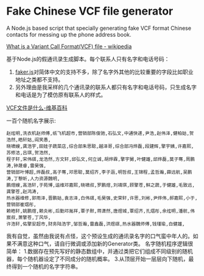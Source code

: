 # Fake Chinese VCF file generator

A Node.js based script that specially generating fake VCF format Chinese contacts for messing up the phone address book.

[What is a Variant Call Format(VCF) file - wikipedia](http://en.wikipedia.org/wiki/Variant_Call_Format)

基于Node.js的假通讯录生成脚本。每个联系人只有名字和电话号码：

1. [faker.js](https://marak.github.io/faker.js/)对简体中文的支持不多，除了名字外其他的比较重要的字段比如职业地址之类都不支持。
2. 另外理由是我采样的几个通讯录的联系人都只有名字和电话号码，只生成名字和电话是为了模仿原有联系人的样式。

[VCF文件是什么-维基百科](http://en.wikipedia.org/wiki/Variant_Call_Format)

一百个随机名字展示:

```
赵炫明,洗衣机赵师傅,纸飞机超市,营销部陈俊驰,石弘文,中通快递,尹浩,赵伟泽,健柏姑,贺浩然,皓轩姑,阎笑愚,
晓啸嫂,龚浩宇,田娃子蔬菜店,综合部朱思聪,越泽哥,综合部冯烨磊,段建辉,擎宇姨,许嘉熙,苏修洁,吕琪,贺浩然,
程子轩,宋伟祺,龙浩然,方文轩,邱弘文,何立诚,胡烨霖,擎宇舅,叶健雄,邱烨磊,莫子骞,周鹏涛,钟晟睿,雷昊强,
营销部叶博超,烨磊叔,高子骞,邓思聪,莫绍齐,李子涵,明哲叔,王锦程,孟哲瀚,薛远航,吴鹏涛,丁黎昕,人力资源魏明,
鹏煊嫂,高浩轩,于苑博,运维邓嘉熙,晓啸叔,罗鹏煊,刘靖琪,顾擎苍,鲜之蔬,于健雄,毛致远,龚擎苍,赵鸿涛,
热水器维修,郭雨泽,晋鹏姑,袁志泽,白伟祺,毛昊强,史荣轩,许思,刘彬,尹烨伟,郝嘉熙,小于,营销部崔熠彤,
赖皓轩,姚鹏煊,赖炎彬,后勤邓胤祥,覃子默,蒋潇然,唐煜城,覃绍齐,孔熠彤,余炫明,潘航,伟宸叔,萧擎苍,丁风华,
许浩轩,佑擎安超市,财务陆浩宇,邹哲瀚,雷鑫磊,洪煜祺,热水器魏师傅,钱瑾瑜,白健雄,
```

我有自觉，虽然由我说有点怪，这个预设生成的通讯录名字的口气蛮中年人的。如果不满意这种口气，请自行微调或添加新的Generator类。
名字随机程序逻辑很简单：
  1.数据存在预先写好的静态数组中，并通过类把它们组成不同级别的随机器，每个随机器设定了不同成分的随机概率。
  3.从顶层开始一层层向下随机，最终得到一个随机的名字字符串。
